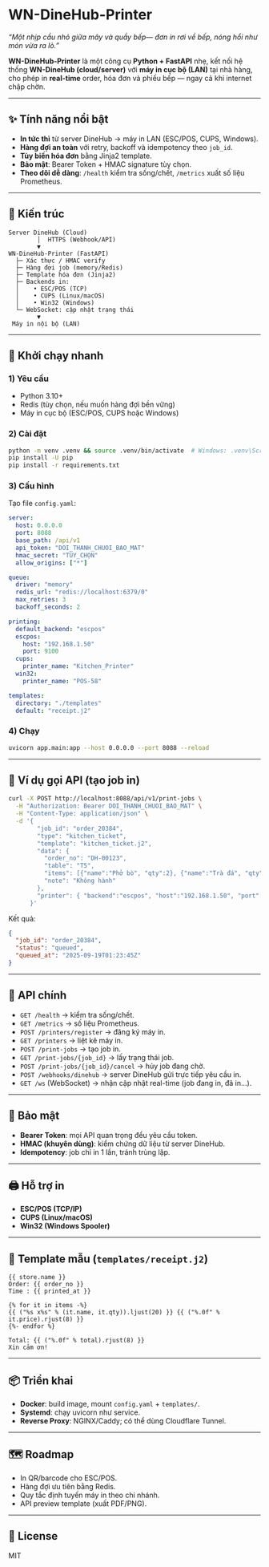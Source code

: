 # WN-DineHub-Printer

*“Một nhịp cầu nhỏ giữa mây và quầy bếp—
đơn in rơi về bếp, nóng hổi như món vừa ra lò.”*

**WN-DineHub-Printer** là một công cụ **Python + FastAPI** nhẹ, kết nối hệ thống **WN-DineHub (cloud/server)** với **máy in cục bộ (LAN)** tại nhà hàng, cho phép in **real-time** order, hóa đơn và phiếu bếp — ngay cả khi internet chập chờn.

---

## ✨ Tính năng nổi bật

* **In tức thì** từ server DineHub → máy in LAN (ESC/POS, CUPS, Windows).
* **Hàng đợi an toàn** với retry, backoff và idempotency theo `job_id`.
* **Tùy biến hóa đơn** bằng Jinja2 template.
* **Bảo mật**: Bearer Token + HMAC signature tùy chọn.
* **Theo dõi dễ dàng**: `/health` kiểm tra sống/chết, `/metrics` xuất số liệu Prometheus.

---

## 🧩 Kiến trúc

```
Server DineHub (Cloud)
        │  HTTPS (Webhook/API)
        ▼
WN-DineHub-Printer (FastAPI)
  ├─ Xác thực / HMAC verify
  ├─ Hàng đợi job (memory/Redis)
  ├─ Template hóa đơn (Jinja2)
  ├─ Backends in:
  │    • ESC/POS (TCP)
  │    • CUPS (Linux/macOS)
  │    • Win32 (Windows)
  └─ WebSocket: cập nhật trạng thái
        ▼
 Máy in nội bộ (LAN)
```

---

## 🚀 Khởi chạy nhanh

### 1) Yêu cầu

* Python 3.10+
* Redis (tùy chọn, nếu muốn hàng đợi bền vững)
* Máy in cục bộ (ESC/POS, CUPS hoặc Windows)

### 2) Cài đặt

```bash
python -m venv .venv && source .venv/bin/activate  # Windows: .venv\Scripts\activate
pip install -U pip
pip install -r requirements.txt
```

### 3) Cấu hình

Tạo file `config.yaml`:

```yaml
server:
  host: 0.0.0.0
  port: 8088
  base_path: /api/v1
  api_token: "DOI_THANH_CHUOI_BAO_MAT"
  hmac_secret: "TÙY_CHỌN"   
  allow_origins: ["*"]

queue:
  driver: "memory"     
  redis_url: "redis://localhost:6379/0"
  max_retries: 3
  backoff_seconds: 2   

printing:
  default_backend: "escpos"    
  escpos:
    host: "192.168.1.50"
    port: 9100
  cups:
    printer_name: "Kitchen_Printer"
  win32:
    printer_name: "POS-58"

templates:
  directory: "./templates"
  default: "receipt.j2"
```

### 4) Chạy

```bash
uvicorn app.main:app --host 0.0.0.0 --port 8088 --reload
```

---

## 🧪 Ví dụ gọi API (tạo job in)

```bash
curl -X POST http://localhost:8088/api/v1/print-jobs \
  -H "Authorization: Bearer DOI_THANH_CHUOI_BAO_MAT" \
  -H "Content-Type: application/json" \
  -d '{
        "job_id": "order_20384",
        "type": "kitchen_ticket",
        "template": "kitchen_ticket.j2",
        "data": {
          "order_no": "DH-00123",
          "table": "T5",
          "items": [{"name":"Phở bò", "qty":2}, {"name":"Trà đá", "qty":1}],
          "note": "Không hành"
        },
        "printer": { "backend":"escpos", "host":"192.168.1.50", "port":9100 }
      }'
```

Kết quả:

```json
{
  "job_id": "order_20384",
  "status": "queued",
  "queued_at": "2025-09-19T01:23:45Z"
}
```

---

## 🧠 API chính

* `GET /health` → kiểm tra sống/chết.
* `GET /metrics` → số liệu Prometheus.
* `POST /printers/register` → đăng ký máy in.
* `GET /printers` → liệt kê máy in.
* `POST /print-jobs` → tạo job in.
* `GET /print-jobs/{job_id}` → lấy trạng thái job.
* `POST /print-jobs/{job_id}/cancel` → hủy job đang chờ.
* `POST /webhooks/dinehub` → server DineHub gửi trực tiếp yêu cầu in.
* `GET /ws` (WebSocket) → nhận cập nhật real-time (job đang in, đã in…).

---

## 🔐 Bảo mật

* **Bearer Token**: mọi API quan trọng đều yêu cầu token.
* **HMAC (khuyên dùng)**: kiểm chứng dữ liệu từ server DineHub.
* **Idempotency**: job chỉ in 1 lần, tránh trùng lặp.

---

## 🖨️ Hỗ trợ in

* **ESC/POS (TCP/IP)**
* **CUPS (Linux/macOS)**
* **Win32 (Windows Spooler)**

---

## 📄 Template mẫu (`templates/receipt.j2`)

```jinja2
{{ store.name }}
Order: {{ order_no }}
Time : {{ printed_at }}

{% for it in items -%}
{{ ("%s x%s" % (it.name, it.qty)).ljust(20) }} {{ ("%.0f" % it.price).rjust(8) }}
{%- endfor %}

Total: {{ ("%.0f" % total).rjust(8) }}
Xin cảm ơn!
```

---

## 📦 Triển khai

* **Docker**: build image, mount `config.yaml` + `templates/`.
* **Systemd**: chạy uvicorn như service.
* **Reverse Proxy**: NGINX/Caddy; có thể dùng Cloudflare Tunnel.

---

## 🗺️ Roadmap

* In QR/barcode cho ESC/POS.
* Hàng đợi ưu tiên bằng Redis.
* Quy tắc định tuyến máy in theo chi nhánh.
* API preview template (xuất PDF/PNG).

---

## 📜 License

MIT
